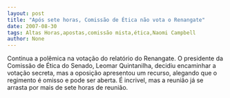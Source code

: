 ```yaml
---
layout: post
title: "Após sete horas, Comissão de Ética não vota o Renangate"
date: 2007-08-30
tags: Altas Horas,apostas,comissão mista,ética,Naomi Campbell
author: None
---
```

Continua a pol&ecirc;mica na vota&ccedil;&atilde;o do relat&oacute;rio do Renangate.
O presidente da Comiss&atilde;o de &Eacute;tica do Senado, Leomar Quintanilha, decidiu encaminhar a vota&ccedil;&atilde;o secreta, mas a oposi&ccedil;&atilde;o apresentou um recurso, alegando que o regimento &eacute; omisso e pode ser aberta. &Eacute; incrivel, mas a reuni&atilde;o j&aacute; se arrasta por mais de sete horas de reuni&atilde;o. 